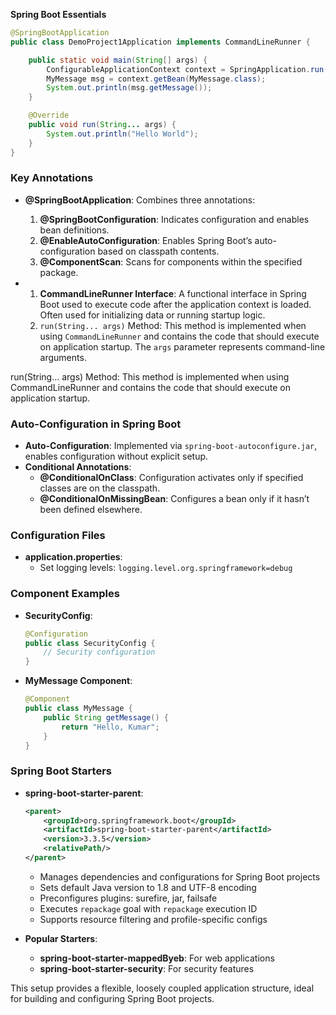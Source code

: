 **Spring Boot Essentials**

```java
@SpringBootApplication
public class DemoProject1Application implements CommandLineRunner {

    public static void main(String[] args) {
        ConfigurableApplicationContext context = SpringApplication.run(DemoProject1Application.class, args);
        MyMessage msg = context.getBean(MyMessage.class);
        System.out.println(msg.getMessage());
    }

    @Override
    public void run(String... args) {
        System.out.println("Hello World");
    }
}
```


### Key Annotations

- **@SpringBootApplication**: Combines three annotations:
  1. **@SpringBootConfiguration**: Indicates configuration and enables bean definitions.
  2. **@EnableAutoConfiguration**: Enables Spring Boot’s auto-configuration based on classpath contents.
  3. **@ComponentScan**: Scans for components within the specified package.

- 1. **CommandLineRunner Interface**: A functional interface in Spring Boot used to execute code after the application context is loaded. Often used for initializing data or running startup logic.
  2. `run(String... args)` Method: This method is implemented when using `CommandLineRunner` and contains the code that should execute on application startup. The `args` parameter represents command-line arguments.

run(String... args) Method: This method is implemented when using CommandLineRunner and contains the code that should execute on application startup.
### Auto-Configuration in Spring Boot
- **Auto-Configuration**: Implemented via `spring-boot-autoconfigure.jar`, enables configuration without explicit setup.
- **Conditional Annotations**:
  - **@ConditionalOnClass**: Configuration activates only if specified classes are on the classpath.
  - **@ConditionalOnMissingBean**: Configures a bean only if it hasn’t been defined elsewhere.

### Configuration Files
- **application.properties**:
  - Set logging levels: `logging.level.org.springframework=debug`

### Component Examples

- **SecurityConfig**:
  ```java
  @Configuration
  public class SecurityConfig {
      // Security configuration
  }
  ```

- **MyMessage Component**:
  ```java
  @Component
  public class MyMessage {
      public String getMessage() {
          return "Hello, Kumar";
      }
  }
  ```

### Spring Boot Starters
- **spring-boot-starter-parent**:  
  ```xml
  <parent>
      <groupId>org.springframework.boot</groupId>
      <artifactId>spring-boot-starter-parent</artifactId>
      <version>3.3.5</version>
      <relativePath/>
  </parent>
  ```
  - Manages dependencies and configurations for Spring Boot projects  
  - Sets default Java version to 1.8 and UTF-8 encoding  
  - Preconfigures plugins: surefire, jar, failsafe  
  - Executes `repackage` goal with `repackage` execution ID  
  - Supports resource filtering and profile-specific configs





- **Popular Starters**:
  - **spring-boot-starter-mappedByeb**: For web applications
  - **spring-boot-starter-security**: For security features

This setup provides a flexible, loosely coupled application structure, ideal for building and configuring Spring Boot projects.
